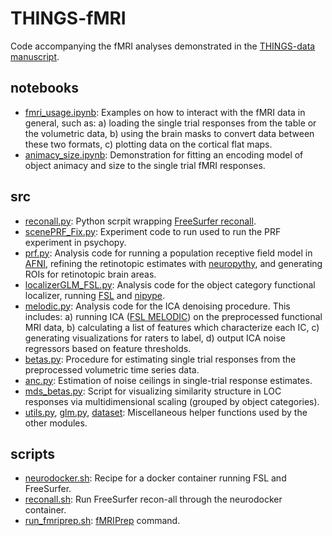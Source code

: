 # THINGS-fMRI

Code accompanying the fMRI analyses demonstrated in the [THINGS-data manuscript](https://doi.org/10.1101/2022.07.22.501123).

## notebooks

-  [fmri_usage.ipynb](notebooks/fmri_usage.ipynb): Examples on how to interact with the fMRI data in general, such as: a) loading the single trial responses from the table or the volumetric data, b) using the brain masks to convert data between these two formats, c) plotting data on the cortical flat maps.
-  [animacy_size.ipynb](notebooks/animacy_size.ipynb): Demonstration for fitting an encoding model of object animacy and size to the single trial fMRI responses.

## src

- [reconall.py](src/reconall.py): Python scrpit wrapping [FreeSurfer reconall](https://surfer.nmr.mgh.harvard.edu/fswiki/recon-all). 
- [scenePRF_Fix.py](src/scenePRF_Fix.py): Experiment code to run used to run the PRF experiment in psychopy.
- [prf.py](src/prf.py): Analysis code for running a population receptive field model in [AFNI](https://afni.nimh.nih.gov/), refining the retinotopic estimates with [neuropythy](https://github.com/noahbenson/neuropythy), and generating ROIs for retinotopic brain areas.
- [localizerGLM_FSL.py](src/localizerGLM_FSL.py): Analysis code for the object category functional localizer, running [FSL](https://fsl.fmrib.ox.ac.uk/fsl/fslwiki) and [nipype](https://nipy.org/packages/nipype/index.html).
- [melodic.py](src/melodic.py): Analysis code for the ICA denoising procedure. This includes: a) running ICA ([FSL MELODIC](https://fsl.fmrib.ox.ac.uk/fsl/fslwiki/MELODIC)) on the preprocessed functional MRI data, b) calculating a list of features which characterize each IC, c) generating visualizations for raters to label, d) output ICA noise regressors based on feature thresholds. 
- [betas.py](src/betas.py): Procedure for estimating single trial responses from the preprocessed volumetric time series data.
- [anc.py](src/anc.py): Estimation of noise ceilings in single-trial response estimates.
- [mds_betas.py](src/mds_betas.py): Script for visualizing similarity structure in LOC responses via multidimensional scaling (grouped by object categories). 
- [utils.py](src/utils.py), [glm.py](src/glm.py), [dataset](src/dataset.py): Miscellaneous helper functions used by the other modules.

## scripts

- [neurodocker.sh](scripts/neurodocker.sh): Recipe for a docker container running FSL and FreeSurfer.  
- [reconall.sh](scripts/reconall.sh): Run FreeSurfer recon-all through the neurodocker container. 
- [run_fmriprep.sh](scripts/run_fmriprep.sh): [fMRIPrep](https://fmriprep.org/en/stable/) command.